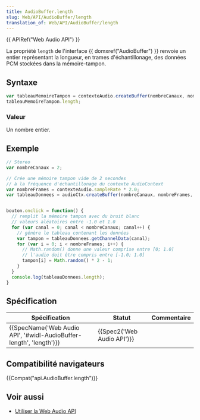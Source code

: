 ```yaml
---
title: AudioBuffer.length
slug: Web/API/AudioBuffer/length
translation_of: Web/API/AudioBuffer/length
---
```

{{ APIRef("Web Audio API") }}

La propriété `length` de l'interface {{ domxref("AudioBuffer") }} renvoie un entier représentant la longueur, en trames d'échantillonage, des données PCM stockées dans la mémoire-tampon.

## Syntaxe

```js
var tableauMemoireTampon = contexteAudio.createBuffer(nombreCanaux, nombreFrames, contexteAudio.sampleRate);
tableauMemoireTampon.length;
```

### Valeur

Un nombre entier.

## Exemple

```js
// Stereo
var nombreCanaux = 2;

// Crée une mémoire tampon vide de 2 secondes
// à la fréquence d'échantillonage du contexte AudioContext
var nombreFrames = contexteAudio.sampleRate * 2.0;
var tableauDonnees = audioCtx.createBuffer(nombreCanaux, nombreFrames, contexteAudio.sampleRate);


bouton.onclick = function() {
  // remplit la mémoire tampon avec du bruit blanc
  // valeurs aléatoires entre -1.0 et 1.0
  for (var canal = 0; canal < nombreCanaux; canal++) {
    // génère le tableau contenant les données
    var tampon = tableauDonnees.getChannelData(canal);
    for (var i = 0; i < nombreFrames; i++) {
      // Math.random() donne une valeur comprise entre [0; 1.0]
      // l'audio doit être compris entre [-1.0; 1.0]
      tampon[i] = Math.random() * 2 - 1;
    }
  }
  console.log(tableauDonnees.length);
}
```

## Spécification

| Spécification                                                                            | Statut                               | Commentaire |
| ---------------------------------------------------------------------------------------- | ------------------------------------ | ----------- |
| {{SpecName('Web Audio API', '#widl-AudioBuffer-length', 'length')}} | {{Spec2('Web Audio API')}} |             |

## Compatibilité navigateurs

{{Compat("api.AudioBuffer.length")}}

## Voir aussi

- [Utiliser la Web Audio API](/fr/docs/Web/API/Web_Audio_API/Using_Web_Audio_API)
